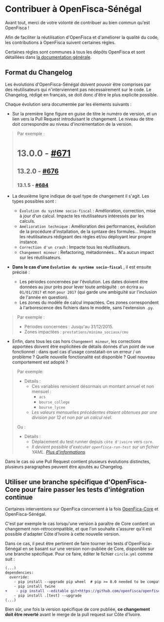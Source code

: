 # Contribuer à OpenFisca-Sénégal

Avant tout, merci de votre volonté de contribuer au bien commun qu'est OpenFisca !

Afin de faciliter la réutilisation d'OpenFisca et d'améliorer la qualité du code, les contributions à OpenFisca suivent certaines règles.

Certaines règles sont communes à tous les dépôts OpenFisca et sont détaillées dans [la documentation générale](http://openfisca.org/doc/contribute/guidelines.html).


## Format du Changelog

Les évolutions d'OpenFisca-Sénégal doivent pouvoir être comprises par des réutilisateurs qui n'interviennent pas nécessairement sur le code. Le Changelog, rédigé en français, se doit donc d'être le plus explicite possible.

Chaque évolution sera documentée par les élements suivants :

- Sur la première ligne figure en guise de titre le numéro de version, et un lien vers la Pull Request introduisant le changement. Le niveau de titre doit correspondre au niveau d'incrémentation de la version.

> Par exemple :
> # 13.0.0 - [#671](https://github.com/openfisca/openfisca-senegal/pull/671)
>
> ## 13.2.0 - [#676](https://github.com/openfisca/openfisca-senegal/pull/676)
>
> ### 13.1.5 - [#684](https://github.com/openfisca/openfisca-senegal/pull/684)

- La deuxième ligne indique de quel type de changement il s'agit. Les types possibles sont :
  - `Évolution du système socio-fiscal` : Amélioration, correction, mise à jour d'un calcul. Impacte les réutilisateurs intéressés par les calculs.
  - `Amélioration technique` : Amélioration des performances, évolution de la procédure d'installation, de la syntaxe des formules… Impacte les réutilisateurs rédigeant des règles et/ou déployant leur propre instance.
  - `Correction d'un crash` : Impacte tous les réutilisateurs.
  - `Changement mineur` : Refactoring, métadonnées… N'a aucun impact sur les réutilisateurs.

- **Dans le cas d'une `Évolution du système socio-fiscal`** , il est ensuite précisé :
  - Les périodes concernées par l'évolution. Les dates doivent être données au jour près pour lever toute ambiguïté : on écrira `au 01/01/2017` et non `pour 2017` (qui garde une ambiguïté sur l'inclusion de l'année en question).
  - Les zones du modèle de calcul impactées. Ces zones correspondent à l'arborescence des fichiers dans le modèle, sans l'extension `.py`.

> Par exemple :
> - Périodes concernées : Jusqu'au 31/12/2015.
> - Zones impactées : `prestations/minima_sociaux/cmu`

- Enfin, dans tous les cas hors `Changement mineur`, les corrections apportées doivent être explicitées de détails donnés d'un point de vue fonctionnel : dans quel cas d'usage constatait-on un erreur / un problème ? Quelle nouvelle fonctionalité est disponible ? Quel nouveau comportement est adopté ?

> Par exemple:
>
> * Détails :
>   - Ces variables renvoient désormais un montant annuel et non mensuel :
>     - `acs`
>     - `bourse_college`
>     - `bourse_lycee`
>   - _Les valeurs mensuelles précédentes étaient obtenues par une division par 12 et non par un calcul réel._
>
> Ou :
>
> * Détails :
>   - Déplacement du test runner depuis `côte d'ivoire` vers `core`.
>   - _Il devient possible d'exécuter `openfisca-run-test` sur un fichier YAML. [Plus d'informations](https://openfisca.readthedocs.io/en/latest/openfisca-run-test.html)._

Dans le cas où une Pull Request contient plusieurs évolutions distinctes, plusieurs paragraphes peuvent être ajoutés au Changelog.

## Utiliser une branche spécifique d'OpenFisca-Core pour faire passer les tests d'intégration continue

Certaines interventions sur OpenFica concernent à la fois [OpenFica-Core](https://github.com/openfisca/openfisca-core) et OpenFisca-Sénégal.

C'est par exemple le cas lorsqu'une version à paraître de Core contient un changement non-rétrocompatible, et que l'on souhaite s'assurer qu'il est possible d'adapter Côte d'Ivoire à cette nouvelle version.

Dans ce cas, il peut être pertinent de faire tourner les tests d'OpenFisca-Sénégal en se basant sur une version non-publiée de Core, disponible sur une branche spécifique. Pour ce faire, éditer le fichier `circle.yml` comme suit :

```diff
(...)
dependencies:
  override:
    - pip install --upgrade pip wheel  # pip >= 8.0 needed to be compatible with "manylinux" wheels, used by numpy >= 1.11
    - pip install twine
+    - pip install --editable git+https://github.com/openfisca/openfisca-core.git@SPECIFIC_BRANCH_NAME#egg=OpenFisca-Core
    - pip install .[test] --upgrade
(...)
```

Bien sûr, une fois la version spécifique de core publiée, **ce changement doit être reverté** avant le merge de la pull request sur Côte d'Ivoire.
